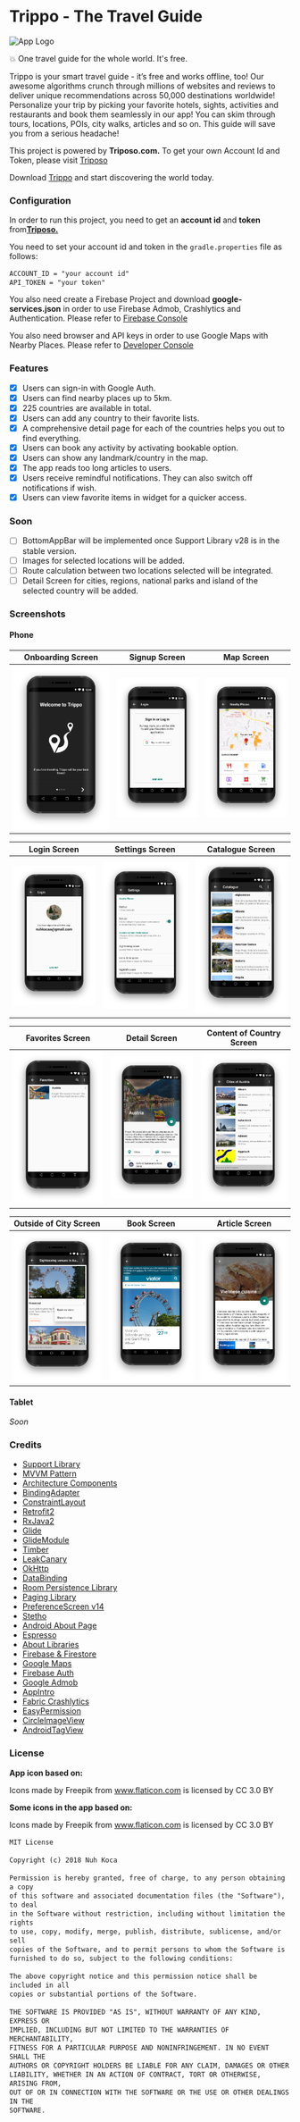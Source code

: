 # Trippo - The Travel Guide

![App Logo](https://github.com/nuhkoca/Trippo-The_Travel_Guide/blob/master/app/src/main/res/mipmap-xxxhdpi/ic_launcher_round.png)

:boom: One travel guide for the whole world. It's free.

Trippo is your smart travel guide - it’s free and works offline, too! Our awesome algorithms crunch through millions of websites and reviews to deliver unique recommendations across 50,000 destinations worldwide! Personalize your trip by picking your favorite hotels, sights, activities and restaurants and book them seamlessly in our app! You can skim through tours, locations, POIs, city walks, articles and so on. This guide will save you from a serious headache!

This project is powered by **Triposo.com.** To get your own Account Id and Token, please visit [Triposo](https://www.triposo.com/)

Download [Trippo](https://play.google.com/store/apps/details?id=com.nuhkoca.trippo) and start discovering the world today.

### Configuration

In order to run this project, you need to get an **account id** and **token** from[**Triposo.**](https://www.triposo.com/api/)

You need to set your account id and token in the `gradle.properties` file as follows:

    ACCOUNT_ID = "your account id"
    API_TOKEN = "your token"

You also need create a Firebase Project and download **google-services.json**
in order to use Firebase Admob, Crashlytics and Authentication. Please refer to [Firebase Console](https://console.firebase.google.com/u/0/)

You also need browser and API keys in order to use Google Maps with Nearby Places. Please refer to [Developer Console](https://console.developers.google.com/)

### Features

- [x] Users can sign-in with Google Auth.
- [x] Users can find nearby places up to 5km.
- [x] 225 countries are available in total.
- [x] Users can add any country to their favorite lists.
- [x] A comprehensive detail page for each of the countries helps you out to find everything.
- [x] Users can book any activity by activating bookable option.
- [x] Users can show any landmark/country in the map.
- [x] The app reads too long articles to users.
- [x] Users receive remindful notifications. They can also switch off notifications if wish.
- [x] Users can view favorite items in widget for a quicker access.

### Soon

- [ ] BottomAppBar will be implemented once Support Library v28 is in the stable version.
- [ ] Images for selected locations will be added.
- [ ] Route calculation between two locations selected will be integrated.
- [ ] Detail Screen for cities, regions, national parks and island of the selected country will be added.

### Screenshots

#### Phone

Onboarding Screen             |  Signup Screen |  Map Screen
:-------------------------:|:-------------------------:|:-------------------------:
![](art/1.png)  |  ![](art/2.png) |  ![](art/3.png)

Login Screen             |  Settings Screen |  Catalogue Screen
:-------------------------:|:-------------------------:|:-------------------------:
![](art/4.png)  |  ![](art/6.png) |  ![](art/7.png)

Favorites Screen             |  Detail Screen |  Content of Country Screen
:-------------------------:|:-------------------------:|:-------------------------:
![](art/8.png)  |  ![](art/9.png) |  ![](art/10.png)

Outside of City Screen             |  Book Screen |  Article Screen
:-------------------------:|:-------------------------:|:-------------------------:
![](art/11.png)  |  ![](art/12.png) |  ![](art/13.png)

#### Tablet
_Soon_

### Credits

* [Support Library](https://developer.android.com/topic/libraries/support-library/)
* [MVVM Pattern](https://github.com/googlesamples/android-architecture)
* [Architecture Components](https://developer.android.com/topic/libraries/architecture/)
* [BindingAdapter](https://developer.android.com/reference/android/databinding/BindingAdapter.html)
* [ConstraintLayout](https://developer.android.com/training/constraint-layout/)
* [Retrofit2](https://github.com/square/retrofit)
* [RxJava2](https://github.com/ReactiveX/RxJava)
* [Glide](https://github.com/bumptech/glide)
* [GlideModule](http://bumptech.github.io/glide/doc/generatedapi.html#availability)
* [Timber](https://github.com/JakeWharton/timber)
* [LeakCanary](https://github.com/square/leakcanary)
* [OkHttp](https://github.com/square/okhttp)
* [DataBinding](https://developer.android.com/topic/libraries/data-binding/index.html)
* [Room Persistence Library](https://github.com/googlecodelabs/android-room-with-a-view)
* [Paging Library](https://developer.android.com/topic/libraries/architecture/paging/)
* [PreferenceScreen v14](https://developer.android.com/reference/android/preference/Preference)
* [Stetho](http://facebook.github.io/stetho/)
* [Android About Page](https://github.com/medyo/android-about-page)
* [Espresso](https://github.com/googlesamples/android-testing)
* [About Libraries](https://github.com/mikepenz/AboutLibraries)
* [Firebase & Firestore](https://firebase.google.com/docs/firestore/)
* [Google Maps](https://developers.google.com/maps/documentation/android-sdk/intro)
* [Firebase Auth](https://firebase.google.com/docs/auth/)
* [Google Admob](https://www.google.com/admob/)
* [AppIntro](https://github.com/apl-devs/AppIntro)
* [Fabric Crashlytics](https://fabric.io/kits/android/crashlytics)
* [EasyPermission](https://github.com/googlesamples/easypermissions)
* [CircleImageView](https://github.com/hdodenhof/CircleImageView)
* [AndroidTagView](https://github.com/whilu/AndroidTagView)


### License

**App icon based on:**

Icons made by Freepik from www.flaticon.com is licensed by CC 3.0 BY

**Some icons in the app based on:**

Icons made by Freepik from www.flaticon.com is licensed by CC 3.0 BY

```
MIT License

Copyright (c) 2018 Nuh Koca

Permission is hereby granted, free of charge, to any person obtaining a copy
of this software and associated documentation files (the "Software"), to deal
in the Software without restriction, including without limitation the rights
to use, copy, modify, merge, publish, distribute, sublicense, and/or sell
copies of the Software, and to permit persons to whom the Software is
furnished to do so, subject to the following conditions:

The above copyright notice and this permission notice shall be included in all
copies or substantial portions of the Software.

THE SOFTWARE IS PROVIDED "AS IS", WITHOUT WARRANTY OF ANY KIND, EXPRESS OR
IMPLIED, INCLUDING BUT NOT LIMITED TO THE WARRANTIES OF MERCHANTABILITY,
FITNESS FOR A PARTICULAR PURPOSE AND NONINFRINGEMENT. IN NO EVENT SHALL THE
AUTHORS OR COPYRIGHT HOLDERS BE LIABLE FOR ANY CLAIM, DAMAGES OR OTHER
LIABILITY, WHETHER IN AN ACTION OF CONTRACT, TORT OR OTHERWISE, ARISING FROM,
OUT OF OR IN CONNECTION WITH THE SOFTWARE OR THE USE OR OTHER DEALINGS IN THE
SOFTWARE.
```

